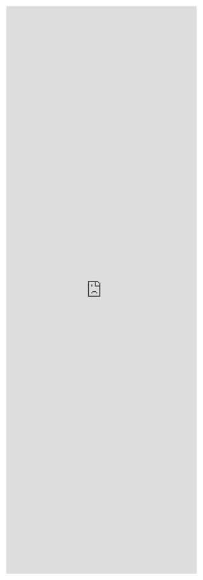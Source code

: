 <iframe width="100%" height="1500" frameborder="0"
  src="https://observablehq.com/embed/8ed7168fe5108c21?cell=*&api_key=80581402f646c12431b0182d49477467f1f57b44"></iframe>